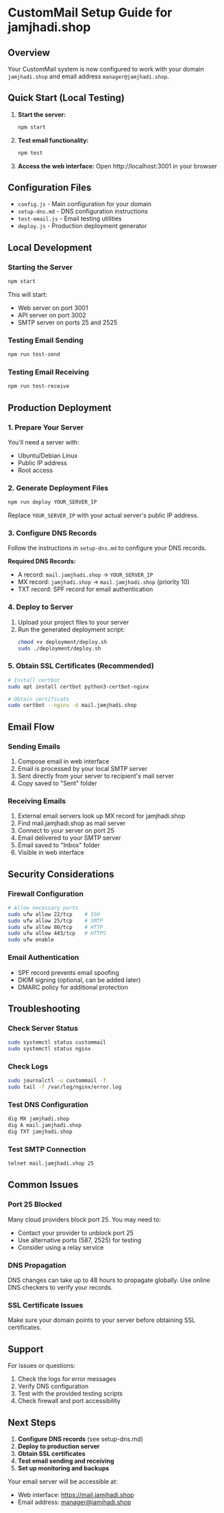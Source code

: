 # CustomMail Setup Guide for jamjhadi.shop

## Overview
Your CustomMail system is now configured to work with your domain `jamjhadi.shop` and email address `manager@jamjhadi.shop`.

## Quick Start (Local Testing)

1. **Start the server:**
   ```bash
   npm start
   ```

2. **Test email functionality:**
   ```bash
   npm test
   ```

3. **Access the web interface:**
   Open http://localhost:3001 in your browser

## Configuration Files

- `config.js` - Main configuration for your domain
- `setup-dns.md` - DNS configuration instructions
- `test-email.js` - Email testing utilities
- `deploy.js` - Production deployment generator

## Local Development

### Starting the Server
```bash
npm start
```

This will start:
- Web server on port 3001
- API server on port 3002
- SMTP server on ports 25 and 2525

### Testing Email Sending
```bash
npm run test-send
```

### Testing Email Receiving
```bash
npm run test-receive
```

## Production Deployment

### 1. Prepare Your Server
You'll need a server with:
- Ubuntu/Debian Linux
- Public IP address
- Root access

### 2. Generate Deployment Files
```bash
npm run deploy YOUR_SERVER_IP
```

Replace `YOUR_SERVER_IP` with your actual server's public IP address.

### 3. Configure DNS Records
Follow the instructions in `setup-dns.md` to configure your DNS records.

**Required DNS Records:**
- A record: `mail.jamjhadi.shop` → `YOUR_SERVER_IP`
- MX record: `jamjhadi.shop` → `mail.jamjhadi.shop` (priority 10)
- TXT record: SPF record for email authentication

### 4. Deploy to Server
1. Upload your project files to your server
2. Run the generated deployment script:
   ```bash
   chmod +x deployment/deploy.sh
   sudo ./deployment/deploy.sh
   ```

### 5. Obtain SSL Certificates (Recommended)
```bash
# Install certbot
sudo apt install certbot python3-certbot-nginx

# Obtain certificate
sudo certbot --nginx -d mail.jamjhadi.shop
```

## Email Flow

### Sending Emails
1. Compose email in web interface
2. Email is processed by your local SMTP server
3. Sent directly from your server to recipient's mail server
4. Copy saved to "Sent" folder

### Receiving Emails
1. External email servers look up MX record for jamjhadi.shop
2. Find mail.jamjhadi.shop as mail server
3. Connect to your server on port 25
4. Email delivered to your SMTP server
5. Email saved to "Inbox" folder
6. Visible in web interface

## Security Considerations

### Firewall Configuration
```bash
# Allow necessary ports
sudo ufw allow 22/tcp    # SSH
sudo ufw allow 25/tcp    # SMTP
sudo ufw allow 80/tcp    # HTTP
sudo ufw allow 443/tcp   # HTTPS
sudo ufw enable
```

### Email Authentication
- SPF record prevents email spoofing
- DKIM signing (optional, can be added later)
- DMARC policy for additional protection

## Troubleshooting

### Check Server Status
```bash
sudo systemctl status custommail
sudo systemctl status nginx
```

### Check Logs
```bash
sudo journalctl -u custommail -f
sudo tail -f /var/log/nginx/error.log
```

### Test DNS Configuration
```bash
dig MX jamjhadi.shop
dig A mail.jamjhadi.shop
dig TXT jamjhadi.shop
```

### Test SMTP Connection
```bash
telnet mail.jamjhadi.shop 25
```

## Common Issues

### Port 25 Blocked
Many cloud providers block port 25. You may need to:
- Contact your provider to unblock port 25
- Use alternative ports (587, 2525) for testing
- Consider using a relay service

### DNS Propagation
DNS changes can take up to 48 hours to propagate globally. Use online DNS checkers to verify your records.

### SSL Certificate Issues
Make sure your domain points to your server before obtaining SSL certificates.

## Support

For issues or questions:
1. Check the logs for error messages
2. Verify DNS configuration
3. Test with the provided testing scripts
4. Check firewall and port accessibility

## Next Steps

1. **Configure DNS records** (see setup-dns.md)
2. **Deploy to production server**
3. **Obtain SSL certificates**
4. **Test email sending and receiving**
5. **Set up monitoring and backups**

Your email server will be accessible at:
- Web interface: https://mail.jamjhadi.shop
- Email address: manager@jamjhadi.shop